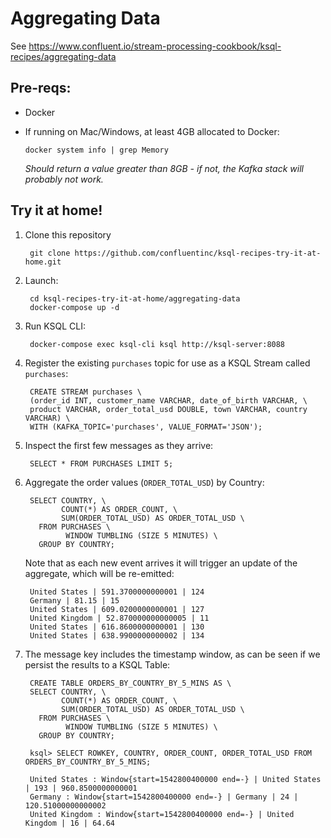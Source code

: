 # Aggregating Data

See https://www.confluent.io/stream-processing-cookbook/ksql-recipes/aggregating-data

## Pre-reqs: 

* Docker
* If running on Mac/Windows, at least 4GB allocated to Docker: 

      docker system info | grep Memory 

    _Should return a value greater than 8GB - if not, the Kafka stack will probably not work._


## Try it at home!

1. Clone this repository

        git clone https://github.com/confluentinc/ksql-recipes-try-it-at-home.git

2. Launch: 

        cd ksql-recipes-try-it-at-home/aggregating-data
        docker-compose up -d

3. Run KSQL CLI:

        docker-compose exec ksql-cli ksql http://ksql-server:8088

4. Register the existing `purchases` topic for use as a KSQL Stream called `purchases`: 

        CREATE STREAM purchases \
        (order_id INT, customer_name VARCHAR, date_of_birth VARCHAR, \
        product VARCHAR, order_total_usd DOUBLE, town VARCHAR, country VARCHAR) \
        WITH (KAFKA_TOPIC='purchases', VALUE_FORMAT='JSON');

5. Inspect the first few messages as they arrive: 

        SELECT * FROM PURCHASES LIMIT 5;

6. Aggregate the order values (`ORDER_TOTAL_USD`) by Country: 

        SELECT COUNTRY, \
               COUNT(*) AS ORDER_COUNT, \
               SUM(ORDER_TOTAL_USD) AS ORDER_TOTAL_USD \
          FROM PURCHASES \
                WINDOW TUMBLING (SIZE 5 MINUTES) \
          GROUP BY COUNTRY;

    Note that as each new event arrives it will trigger an update of the aggregate, which will be re-emitted: 

        United States | 591.3700000000001 | 124
        Germany | 81.15 | 15
        United States | 609.0200000000001 | 127
        United Kingdom | 52.870000000000005 | 11
        United States | 616.8600000000001 | 130
        United States | 638.9900000000002 | 134    

7. The message key includes the timestamp window, as can be seen if we persist the results to a KSQL Table: 

        CREATE TABLE ORDERS_BY_COUNTRY_BY_5_MINS AS \
        SELECT COUNTRY, \
               COUNT(*) AS ORDER_COUNT, \
               SUM(ORDER_TOTAL_USD) AS ORDER_TOTAL_USD \
          FROM PURCHASES \
                WINDOW TUMBLING (SIZE 5 MINUTES) \
          GROUP BY COUNTRY;

        ksql> SELECT ROWKEY, COUNTRY, ORDER_COUNT, ORDER_TOTAL_USD FROM ORDERS_BY_COUNTRY_BY_5_MINS;

        United States : Window{start=1542800400000 end=-} | United States | 193 | 960.8500000000001
        Germany : Window{start=1542800400000 end=-} | Germany | 24 | 120.51000000000002
        United Kingdom : Window{start=1542800400000 end=-} | United Kingdom | 16 | 64.64